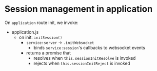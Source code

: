 Session management in application
=================================

On ``application`` route init, we invoke:

- application.js
  - on init: ``initSession()``
    - ``service:server`` -> ``.initWebsocket``
      - binds ``service:session``'s callbacks to websocket events
    - returns a promise that
      - resolves when ``this.sessionInitResolve`` is invoked
      - rejects when ``this.sessionInitReject`` is invoked
